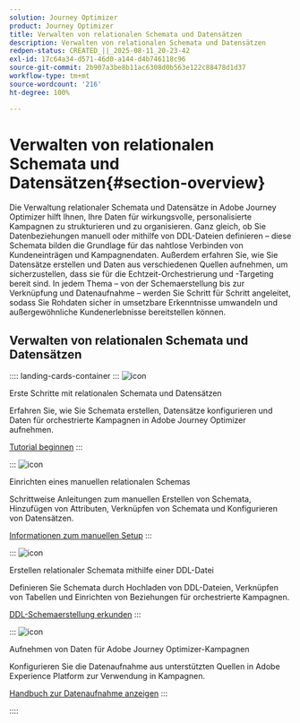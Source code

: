 ```yaml
---
solution: Journey Optimizer
product: Journey Optimizer
title: Verwalten von relationalen Schemata und Datensätzen
description: Verwalten von relationalen Schemata und Datensätzen
redpen-status: CREATED_||_2025-08-11_20-23-42
exl-id: 17c64a34-d571-46d0-a144-d4b746118c96
source-git-commit: 2b907a3be8b11ac6308d0b563e122c88478d1d37
workflow-type: tm+mt
source-wordcount: '216'
ht-degree: 100%

---
```


# Verwalten von relationalen Schemata und Datensätzen{#section-overview}

Die Verwaltung relationaler Schemata und Datensätze in Adobe Journey Optimizer hilft Ihnen, Ihre Daten für wirkungsvolle, personalisierte Kampagnen zu strukturieren und zu organisieren. Ganz gleich, ob Sie Datenbeziehungen manuell oder mithilfe von DDL-Dateien definieren – diese Schemata bilden die Grundlage für das nahtlose Verbinden von Kundeneinträgen und Kampagnendaten. Außerdem erfahren Sie, wie Sie Datensätze erstellen und Daten aus verschiedenen Quellen aufnehmen, um sicherzustellen, dass sie für die Echtzeit-Orchestrierung und -Targeting bereit sind. In jedem Thema – von der Schemaerstellung bis zur Verknüpfung und Datenaufnahme – werden Sie Schritt für Schritt angeleitet, sodass Sie Rohdaten sicher in umsetzbare Erkenntnisse umwandeln und außergewöhnliche Kundenerlebnisse bereitstellen können.

## Verwalten von relationalen Schemata und Datensätzen

:::: landing-cards-container
:::
![icon](https://cdn.experienceleague.adobe.com/icons/circle-play.svg?lang=de)

Erste Schritte mit relationalen Schemata und Datensätzen

Erfahren Sie, wie Sie Schemata erstellen, Datensätze konfigurieren und Daten für orchestrierte Kampagnen in Adobe Journey Optimizer aufnehmen.

[Tutorial beginnen](../using/orchestrated/gs-schemas.md)
:::

:::
![icon](https://cdn.experienceleague.adobe.com/icons/list-check.svg?lang=de)

Einrichten eines manuellen relationalen Schemas

Schrittweise Anleitungen zum manuellen Erstellen von Schemata, Hinzufügen von Attributen, Verknüpfen von Schemata und Konfigurieren von Datensätzen.

[Informationen zum manuellen Setup](../using/orchestrated/manual-schema.md)
:::

:::
![icon](https://cdn.experienceleague.adobe.com/icons/code-branch.svg?lang=de)

Erstellen relationaler Schemata mithilfe einer DDL-Datei

Definieren Sie Schemata durch Hochladen von DDL-Dateien, Verknüpfen von Tabellen und Einrichten von Beziehungen für orchestrierte Kampagnen.

[DDL-Schemaerstellung erkunden](../using/orchestrated/file-upload-schema.md)
:::

:::
![icon](https://cdn.experienceleague.adobe.com/icons/gear.svg?lang=de)

Aufnehmen von Daten für Adobe Journey Optimizer-Kampagnen

Konfigurieren Sie die Datenaufnahme aus unterstützten Quellen in Adobe Experience Platform zur Verwendung in Kampagnen.

[Handbuch zur Datenaufnahme anzeigen](../using/orchestrated/ingest-data.md)
:::

::::
